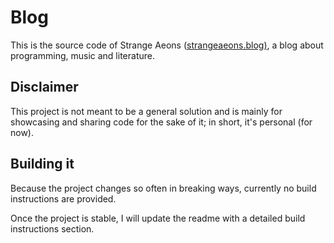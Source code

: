 # Blog
This is the source code of Strange Aeons ([strangeaeons.blog)](https://strangeaeons.blog), a blog about programming, music and literature.

## Disclaimer
This project is not meant to be a general solution and is mainly for showcasing and sharing code for the sake of it; in short, it's personal (for now).

## Building it
Because the project changes so often in breaking ways, currently no build instructions are provided.

Once the project is stable, I will update the readme with a detailed build instructions section.
